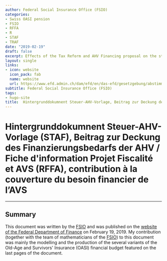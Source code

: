 ```yaml
---
author: Federal Social Insurance Office (FSIO)
categories:
- Swiss OASI pension
- FSIO
- RFFA
- R
- STAF
- TRAF
date: "2019-02-19"
draft: false
excerpt: Effects of the Tax Reform and AHV Financing proposal on the stabilisation of the AHV
layout: single
links:
- icon: website
  icon_pack: fab
  name: website
  url: https://www.efd.admin.ch/dam/efd/en/das-efd/gesetzgebung/abstimmungen/ahv-hintergrund-berechnungen.pdf.download.pdf/20190218%20DE%20STAF%20Hintergrund%20Berechnungen%2020190215.pdf
subtitle: Federal Social Insurance Office (FSIO)
tags:
- hugo-site
title:  Hintergrunddokumnent Steuer-AHV-Vorlage, Beitrag zur Deckung des Finanzierungsbedarfs der AHV / Fiche d'information Projet Fiscalité et AVS, contribution à la couverture du besoin financier de l’AVS
---
```

# Hintergrunddokumnent Steuer-AHV-Vorlage (STAF), Beitrag zur Deckung des Finanzierungsbedarfs der AHV / Fiche d'information Projet Fiscalité et AVS (RFFA), contribution à la couverture du besoin financier de l’AVS
---

## Summary
This document was written by the [FSIO](https://www.bsv.admin.ch/bsv/en/home.html) and was published on the [website of the Federal Department of Finance](https://www.efd.admin.ch/efd/en/home/the-fdf/legislation/votes/tax-reform-ahv-financing/staf-bsv.html) on February 19, 2019. My contribution (together with the team of mathematicians of the [FSIO](https://www.bsv.admin.ch/bsv/en/home.html)) to this document was mainly the modelling and the production of the several variants of the Old-Age and Survivors' Insurance (OASI) financial budget featured on the last pages of the document.
